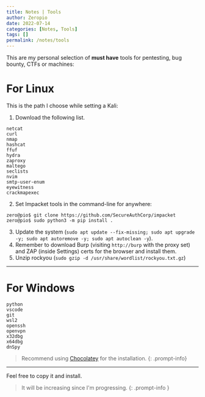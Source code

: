```yaml
---
title: Notes | Tools
author: Zeropio
date: 2022-07-14
categories: [Notes, Tools]
tags: []
permalink: /notes/tools
---
```


This are my personal selection of **must have** tools for pentesting, bug bounty, CTFs or machines:

# For Linux

This is the path I choose while setting a Kali:

1. Download the following list.
```
netcat
curl
nmap
hashcat
ffuf
hydra
zaproxy
maltego
seclists
nvim
smtp-user-enum 
eyewitness
crackmapexec
```

2. Set Impacket tools in the command-line for anywhere:
```console
zero@pio$ git clone https://github.com/SecureAuthCorp/impacket
zero@pio$ sudo python3 -m pip install .
```

3. Update the system (`sudo apt update --fix-missing; sudo apt upgrade -y; sudo apt autoremove -y; sudo apt autoclean -y`).
4. Remember to download Burp (visiting `http://burp` with the proxy set) and ZAP (inside Settings) certs for the browser and install them.
5. Unzip rockyou (`sudo gzip -d /usr/share/wordlist/rockyou.txt.gz`)

---

# For Windows

```
python
vscode
git
wsl2
openssh
openvpn
x32dbg
x64dbg
dnSpy
```

> Recommend using [Chocolatey](https://chocolatey.org/) for the installation.
{: .prompt-info}

---

Feel free to copy it and install.

> It will be increasing since I'm progressing.
{: .prompt-info }
